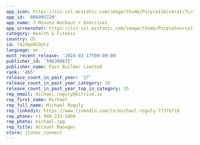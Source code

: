 ```yaml
---
app_icon: https://is1-ssl.mzstatic.com/image/thumb/Purple116/v4/af/7c/4a/af7c4a27-a567-93ce-8b30-ba8ec947ce2e/AppIcon-0-0-1x_U007epad-0-0-85-220.png/1024x1024bb.png
app_id: '806995720'
app_name: 7 Minute Workout + Exercises
app_screenshot: https://is1-ssl.mzstatic.com/image/thumb/PurpleSource112/v4/0f/7c/50/0f7c50ff-f25d-4575-4cb2-3807258ae0cc/bec80146-07e8-4b30-a1f0-902b62eb6b8f_806995720_OOG101_Change_Treatment_A_en-US_APP_IPHONE_65_OOG101_Change_Treatment_A_en-US_6.5_01.jpg/1284x2778bb.png
category: Health & Fitness
country: US
id: TA2dqo9CGUrz
language: en
most_recent_release: '2024-02-17T00:00:00'
publisher_id: '596300475'
publisher_name: Fast Builder Limited
rank: '465'
release_count_in_past_year: '17'
release_count_in_past_year_category: 18
release_count_in_past_year_top_in_category: 35
rep_email: michael.roguly@bitrise.io
rep_first_name: Michael
rep_full_name: Michael Roguly
rep_linkedin: https://www.linkedin.com/in/michael-roguly-77376710
rep_phone: +1 949-233-3404
rep_photo: michael.jpg
rep_title: Account Manager
store: itunes_connect
---
```

